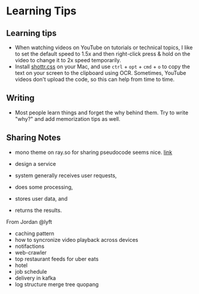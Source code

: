 # Learning Tips

## Learning tips

- When watching videos on YouTube on tutorials or technical topics, I like to set the default speed to 1.5x and then right-click press & hold on the video to change it to 2x speed temporarily.
- Install [shottr.css](https://shottr.cc/) on your Mac, and use `ctrl` + `opt` + `cmd` + `o` to copy the text on your screen to the clipboard using OCR. Sometimes, YouTube videos don't upload the code, so this can help from time to time.

## Writing
- Most people learn things and forget the why behind them. Try to write "why?" and add memorization tips as well.


## Sharing Notes
- mono theme on ray.so for sharing pseudocode seems nice. [link](https://ray.so/#code=aW1wb3J0IHsgU3VzcGVuc2UgfSBmcm9tICJyZWFjdCI7CmltcG9ydCBwcmlzbWEgZnJvbSAiQC9saWIvcHJpc21hIjsKaW1wb3J0IHsgcmVkaXJlY3QgfSBmcm9tICJuZXh0L25hdmlnYXRpb24iOwoKZXhwb3J0IGRlZmF1bHQgZnVuY3Rpb24gSW52aXRlc1BhZ2UoeyBwYXJhbXMgfSkgewogIHJldHVybiAoCiAgICAgIDxTdXNwZW5zZQogICAgICAgIGZhbGxiYWNrPXsKICAgICAgICAgIDxMb2FkaW5nU3Bpbm5lciAvPgogICAgICAgIH0KICAgICAgPgogICAgICAgIDxWZXJpZnlJbnZpdGUgY29kZT17cGFyYW1zLmNvZGV9IC8-CiAgICAgIDwvU3VzcGVuc2U-CiAgKTsKfQoKYXN5bmMgZnVuY3Rpb24gVmVyaWZ5SW52aXRlKHsgY29kZSB9KSB7CiAgY29uc3QgdmFsaWRDb2RlID0gYXdhaXQgcHJpc21hLnByb2plY3QuZmluZFVuaXF1ZSh7CiAgICB3aGVyZTogewogICAgICBpbnZpdGVDb2RlOiBjb2RlCiAgICB9CiAgfQogIAogIGlmICghdmFsaWRDb2RlKSB7CiAgICB0aHJvdyBFcnJvcigpCiAgfQogIAogIHJlZGlyZWN0KGAvJHtwcm9qZWN0LnNsdWd9YCkKfQ&title=app%2Finvites%2F%5Bcode%5D%2Fpage.tsx&width=920&language=typescript&theme=mono)


- design a service

- system generally receives user requests, 
- does some processing, 
- stores user data, and 
- returns the results.


From Jordan @lyft
- caching pattern
- how to syncronize video playback across devices
- notifactions
- web-crawler
- top restaurant feeds for uber eats
- hotel
- job schedule
- delivery in kafka
- log structure merge tree
quopang
